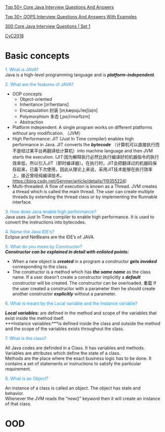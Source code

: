 

[Top 50+ Core Java Interview Questions And Answers](https://www.softwaretestinghelp.com/core-java-interview-questions/)

[Top 30+ OOPS Interview Questions And Answers With Examples](https://www.softwaretestinghelp.com/oops-interview-questions-and-answers/)   

[300 Core Java Interview Questions | Set 1](https://www.javatpoint.com/corejava-interview-questions)


[CyC2018](https://github.com/CyC2018/CS-Notes/blob/master/notes/Java%20%E5%9F%BA%E7%A1%80.md)



# Basic concepts

<font color="#1D94FD"> 1. What is JAVA? </font>   
Java is a high-level programming language and is ***platform-independent***. 

<font color="#1D94FD"> 2. What are the features of JAVA? </font>    

- OOP concepts
  - Object-oriented
  - Inheritance  [ɪnˈherɪtəns] 
  - Encapsulation 封装 [ɪnˌkæpsjuˈleɪʃ(ə)n]
  - Polymorphism 多态 [ˌpɑˌliˈmɔrfɪzm] 
  - Abstraction 
- Platform independent: A single program works on different platforms without any modification. （JVM）
- High Performance: JIT (Just In Time compiler) enables high performance in Java. JIT converts the ***bytecode*** （计算机可以直接执行而不是经过某平台再翻译给计算机）into machine language and then JVM starts the execution. (JIT:因为解释执行必然比执行编译好的机器指令的执行效率低，所以引入JIT（即时编译器）。在执行时，JIT会把翻译过的机器码保存起来，已备下次使用，因此从理论上来说，采用JIT技术能够在执行效率上，接近曾经纯编译技术。https://blog.csdn.net/Genmer/article/details/119355224)
- Multi-threaded: A flow of execution is known as a Thread. JVM creates a thread which is called the main thread. The user can create multiple threads by extending the thread class or by implementing the Runnable interface.

<font color="#1D94FD"> 3. How does Java enable high performance? </font>       
Java uses Just In Time compiler to enable high performance. It is used to convert the instructions into bytecodes.

<font color="#1D94FD"> 4. Name the Java IDE’s? </font>    
Eclipse and NetBeans are the IDE’s of JAVA.

<font color="#1D94FD"> 5. What do you mean by Constructor? </font>    
***Constructor can be explained in detail with enlisted points:***

- When a new object is ***created*** in a program a constructor ***gets invoked*** corresponding to the class.
- The constructor is a method which has ***the same name*** as the class name.
If a user doesn’t create a constructor implicitly a ***default*** constructor will be created.
The constructor can be overloaded. 重载
If the user created a constructor with a parameter then he should create another constructor ***explicitly*** without a parameter.  

<font color="#1D94FD"> 6. What is meant by the Local variable and the Instance variable? </font>     

***Local variables:*** are defined in the method and scope of the variables that exist inside the method itself.    
***Instance variables:***is defined inside the class and outside the method and the scope of the variables exists throughout the class.


<font color="#1D94FD"> 7. What is the class? </font>     

All Java codes are definded in a Class. It has variables and methods.   
Variables are attributes which define the state of a class.    
Methods are the place where the exact business logic has to be done. It contains a set of statements or instructions to satisfy the particular requirement.


<font color="#1D94FD"> 8. What is an Object? </font>     

 An instance of a class is called an object. The object has state and behavior.     
Whenever the JVM reads the “new()” keyword then it will create an instance of that class.

<font color="#1D94FD">  </font>     





<font color="#1D94FD">  </font>     



<font color="#1D94FD">  </font>     



<font color="#1D94FD">  </font>     



<font color="#1D94FD">  </font>     






# OOD 



# 